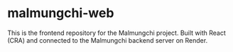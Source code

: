 # malmungchi-web

This is the frontend repository for the Malmungchi project.
Built with React (CRA) and connected to the Malmungchi backend server on Render.
